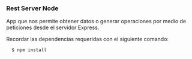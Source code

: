 ### Rest Server Node

App que nos permite obtener datos o generar operaciones por medio de
peticiones desde el servidor Express.

Recordar las dependencias requeridas con el siguiente comando:

```
  $ npm install
```
